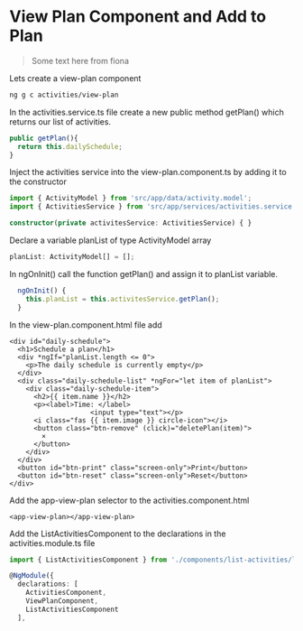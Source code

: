 # View Plan Component and Add to Plan

> Some text here from fiona

Lets create a view-plan component

```bash
ng g c activities/view-plan
```

In the activities.service.ts file create a new public method getPlan\(\) which returns our list of activities.

```typescript
public getPlan(){
  return this.dailySchedule;
}
```

Inject the activities service into the view-plan.component.ts by adding it to the constructor

```typescript
import { ActivityModel } from 'src/app/data/activity.model';
import { ActivitiesService } from 'src/app/services/activities.service';
```

```typescript
constructor(private activitesService: ActivitiesService) { }
```

Declare a variable planList of type ActivityModel array

```typescript
planList: ActivityModel[] = [];
```

In ngOnInit\(\) call the function getPlan\(\) and assign it to planList variable.

```typescript
  ngOnInit() {
    this.planList = this.activitesService.getPlan();
  }
```

In the view-plan.component.html file add 

```markup
<div id="daily-schedule">
  <h1>Schedule a plan</h1>
  <div *ngIf="planList.length <= 0">
    <p>The daily schedule is currently empty</p>
  </div>
  <div class="daily-schedule-list" *ngFor="let item of planList">
    <div class="daily-schedule-item">
      <h2>{{ item.name }}</h2>
      <p><label>Time: </label>
					<input type="text"></p>
      <i class="fas {{ item.image }} circle-icon"></i>
      <button class="btn-remove" (click)="deletePlan(item)">
        ×
      </button>
    </div>
  </div>
  <button id="btn-print" class="screen-only">Print</button>
  <button id="btn-reset" class="screen-only">Reset</button>
</div>
```

Add the app-view-plan selector to the activities.component.html

```markup
<app-view-plan></app-view-plan>
```

Add the ListActivitiesComponent to the declarations in the activities.module.ts file

```typescript
import { ListActivitiesComponent } from './components/list-activities/list-activities.component';
```

```typescript
@NgModule({
  declarations: [
    ActivitiesComponent,
    ViewPlanComponent,
    ListActivitiesComponent
  ],
```

